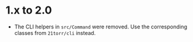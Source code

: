 1.x to 2.0
==========

*   The CLI helpers in `src/Command` were removed. Use the corresponding classes from `21torr/cli` instead.
